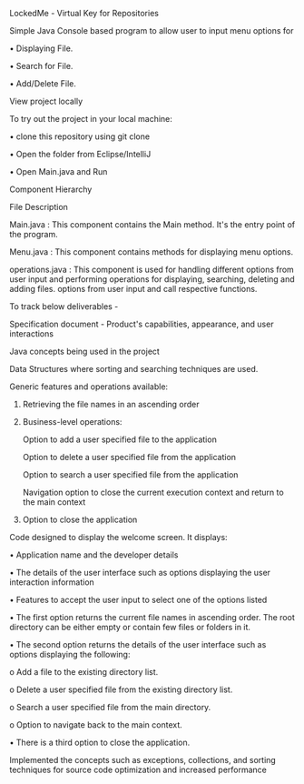 LockedMe - Virtual Key for Repositories

Simple Java Console based program to allow user to input menu options for

•	Displaying File.

•	Search for File.

•	Add/Delete File.

View project locally

To try out the project in your local machine:

•	clone this repository using git clone

•	Open the folder from Eclipse/IntelliJ

•	Open Main.java and Run

Component Hierarchy

File	Description

Main.java	: This component contains the Main method. It's the entry point of the program.

Menu.java	: This component contains methods for displaying menu options.

operations.java :	This component is used  for handling different options from user input and performing 
operations for displaying, searching, deleting and adding files.	options from user input and call respective functions.
	
To track below deliverables -

Specification document - Product's capabilities, appearance, and user interactions

Java concepts being used in the project 

Data Structures where sorting and searching techniques are used. 


Generic features and operations available: 

  1)  Retrieving the file names in an ascending order

  2)  Business-level operations:

        Option to add a user specified file to the application

        Option to delete a user specified file from the application

        Option to search a user specified file from the application

        Navigation option to close the current execution context and return to the main context

  3)  Option to close the application
  
Code designed to display the welcome screen. It displays:

•	Application name and the developer details

•	The details of the user interface such as options displaying the user interaction information

•	Features to accept the user input to select one of the options listed

•	The first option returns the current file names in ascending order. The root directory can be either empty or contain few files or folders in it.

•	The second option returns the details of the user interface such as options displaying the following:

o	Add a file to the existing directory list.

o	Delete a user specified file from the existing directory list.

o	Search a user specified file from the main directory.

o	Option to navigate back to the main context.

•	There is a third option to close the application.

Implemented the concepts such as exceptions, collections, and sorting techniques for source code optimization and increased performance

